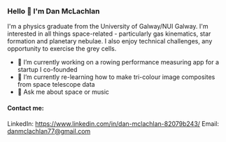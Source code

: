 ### Hello 👋 I'm Dan McLachlan

I'm a physics graduate from the University of Galway/NUI Galway. I'm interested in all things space-related - particularly gas kinematics, star formation and planetary nebulae. 
I also enjoy technical challenges, any opportunity to exercise the grey cells.

- 🔭 I’m currently working on a rowing performance measuring app for a startup I co-founded
- 🌱 I’m currently re-learning how to make tri-colour image composites from space telescope data
- 💬 Ask me about space or music

#### Contact me:
LinkedIn: https://www.linkedin.com/in/dan-mclachlan-82079b243/
Email: danmclachlan77@gmail.com

